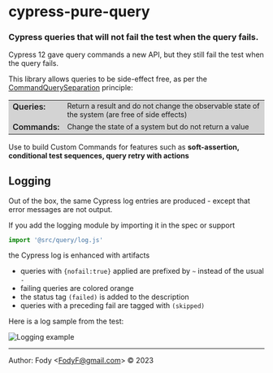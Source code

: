 # cypress-pure-query

### Cypress queries that will not fail the test when the query fails.

Cypress 12 gave query commands a new API, but they still fail the test when the query fails. 

This library allows queries to be side-effect free, as per the [CommandQuerySeparation](https://martinfowler.com/bliki/CommandQuerySeparation.html) principle:


<table style="left-margin: 50px; background-color: lightgray">
  <tbody style="left-margin: 50px; background-color: lightgray">
    <tr style="border: none!important; background-color: lightgray">
      <td style="border: none!important; font-weight: 600!important; vertical-align: text-top; ">Queries:</td>
      <td style="border: none!important; font-size: 14px!important">Return a result and do not change the observable state of the system (are free of side effects)</td>
    </tr>
    <tr style="border: none!important; background-color: lightgray">
      <td style="border: none!important; font-weight: 600!important; vertical-align: text-top; ">Commands:</td>
      <td style="border: none!important; font-size: 14px!important">Change the state of a system but do not return a value</td>
    </tr>
  </tbody>
</table>

Use to build Custom Commands for features such as **soft-assertion, conditional test sequences, query retry with actions**

## Logging

Out of the box, the same Cypress log entries are produced - except that error messages are not output.

If you add the logging module by importing it in the spec or support

```js
import '@src/query/log.js'
````

the Cypress log is enhanced with artifacts

- queries with `{nofail:true}` applied are prefixed by `~` instead of the usual `-`
- failing queries are colored orange
- the status tag `(failed)` is added to the description
- queries with a preceding fail are tagged with `(skipped)`

Here is a log sample from the test:

![Logging example](./images/logging.png)

------------------------------------------------------
Author: Fody &lt;FodyF@gmail.com&gt; &copy; 2023
